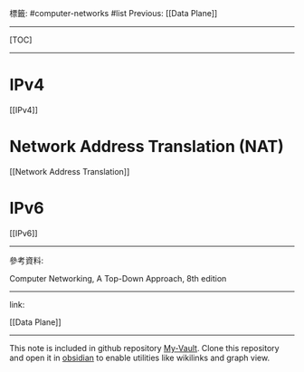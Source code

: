 標籤: #computer-networks #list 
Previous: [[Data Plane]]

---

[TOC]

---

# IPv4

[[IPv4]]

# Network Address Translation (NAT)

[[Network Address Translation]]

# IPv6

[[IPv6]]

---

參考資料:

Computer Networking, A Top-Down Approach, 8th edition

---

link:

[[Data Plane]]

---

This note is included in github repository [My-Vault](https://github.com/LittleD3092/My-Vault.git). Clone this repository and open it in [obsidian](https://obsidian.md/) to enable utilities like wikilinks and graph view.